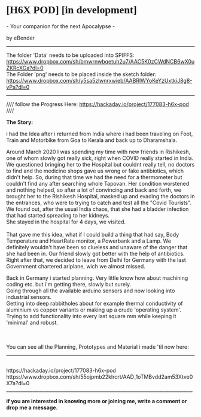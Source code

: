 
<h1 style="font-family:verdana;">[H6X POD] [in development]</h1>
- Your companion for the next Apocalypse -			

<p>by eBender
  
  ***
  The folder 'Data' needs to be uploaded into SPIFFS:  <br/>
  https://www.dropbox.com/sh/bmwrnwbqetuh2u7/AAC5K0zCWdNCB6wX0uZKRcXGa?dl=0  <br/>
  The Folder 'png' needs to be placed inside the sketch folder:  <br/>
  https://www.dropbox.com/sh/y5sa5zlwnrxwieb/AABRlWYoKeYzUxtkiJ8g8-vPa?dl=0  <br/>
  ***
  
  
//// follow the Progress Here: https://hackaday.io/project/177083-h6x-pod ////
<br>
<p><b>The Story:</b><br/>

i had the Idea after i returned from India where i had been traveling on Foot, Train and Motorbike from Goa to Kerala and back up to Dharamshala. 
  
Around March 2020 I was spending my time with new friends in Rishikesh, one of whom slowly got really sick, right when COVID really started in India.
We questioned bringing her to the Hospital but couldnt really tell, no doctors to find and the medicine shops gave us wrong or fake antibiotics, which didn't help.
So, during that time we had the need for a thermometer but couldn't find any after searching whole Tapovan.
Her condition worstened and nothing helped, so after a lot of convincing and back and forth, we brought her to the Rishikesh Hospital, masked up and evading the doctors in the entrances, who were to trying to catch and test all the "Covid Tourists".
We found out, after the usual India chaos, that she had a bladder infection that had started spreading to her kidneys. <br/>
She stayed in the hospital for 4 days, we visited. 
<br/>
<br/>
That gave me this idea, what if I could build a thing that had say, Body Temperature and HeartRate monitor, a Powerbank and a Lamp.
We definitely wouldn't have been so clueless and unaware of the danger that she had been in.
Our friend slowly got better with the help of antibiotics. Right after that, we decided to leave from Delhi for Germany with the last 
Government chartered ariplane, wich we almost missed. <br/>

Back in Germany i started planning. Very little know how about machining coding etc. but i'm getting there, slowly but surely. <br/>
Going through all the available arduino sensors and now looking into industrial sensors. <br/>
Getting into deep rabbitholes about for example thermal conductivity of aluminium vs copper variants or making up a crude 'operating system'. <br/>
Trying to add functionality into every last square mm while keeping it 'minimal' and robust. <br/>
<br/>
<br/>

You can see all the Planning, Prototypes and Material i made 'til now here: <br/>
______________________________________________________________________________
<br/>
https://hackaday.io/project/177083-h6x-pod <br/>
https://www.dropbox.com/sh/55ojpmb22klrcrt/AAD_1oTMBvdd2am53Xtve0X7a?dl=0 <br/>
______________________________________________________________________________
<p>
<b>if you are interested in knowing more or joining me, write a comment or drop me a message.</b>
<p> <p/>
